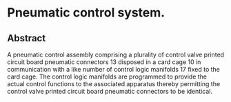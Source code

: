 # Pneumatic control system.

## Abstract
A pneumatic control assembly comprising a plurality of control valve printed circuit board pneumatic connectors 13 disposed in a card cage 10 in communication with a like number of control logic manifolds 17 fixed to the card cage. The control logic manifolds are programmed to provide the actual control functions to the associated apparatus thereby permitting the control valve printed circuit board pneumatic connectors to be identical.